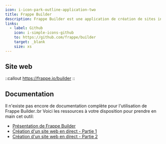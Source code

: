 ```yaml
---
icon: i-icon-park-outline-application-two
title: Frappe Builder
description: Frappe Builder est une application de création de sites internet via une interface visuelle qui permet de construire des pages sans effort et sans écrire de code.  
links:
  - label: Github
    icon: i-simple-icons-github
    to: https://github.com/frappe/builder
    target: _blank
    size: xs
---
```


## Site web

::callout
<https://frappe.io/builder>
::

## Documentation

Il n'existe pas encore de documentation complète pour l'utilisation de Frappe Builder.\:br
Voici les ressources à votre disposition pour prendre en main cet outil:

- [Présentation de Frappe Builder](<https://www.youtube.com/live/cBpWblmUm3c>)
- [Création d'un site web en direct - Partie 1]( <https://www.youtube.com/watch?v=Iw9471qc41k>)
- [Création d'un site web en direct - Partie 2](https://www.youtube.com/watch?v=4nBPhNEleWg)
